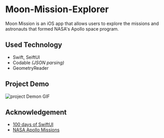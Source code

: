 # Moon-Mission-Explorer
Moon Mission is an iOS app that allows users to explore the missions and astronauts that formed NASA's Apollo space program.

## Used Technology
* Swift, SeiftUI
* Codable _(JSON parsing)_
* GeometryReader

## Project Demo
![project Demon GIF](AppDemo/moon-mission-app-demo.gif)

## Acknowledgement
* [100 days of SwiftUI](https://www.hackingwithswift.com/100/swiftui)
* [NASA Apollo Missions](https://www.nasa.gov/mission_pages/apollo/missions/index.html)
